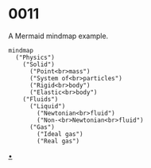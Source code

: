 # 0011
A Mermaid mindmap example.

```mermaid
mindmap
  ("Physics")
    ("Solid")
      ("Point<br>mass")
      ("System of<br>particles")
      ("Rigid<br>body")
      ("Elastic<br>body")
    ("Fluids")
      ("Liquid")
        ("Newtonian<br>fluid")
        ("Non-<br>Newtonian<br>fluid")
      ("Gas")
        ("Ideal gas")
        ("Real gas")
```


[&bull;](README.md)
